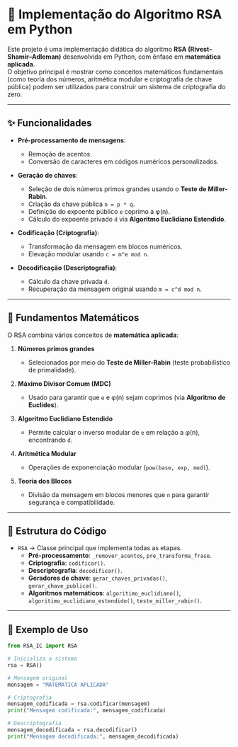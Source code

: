 # 🔐 Implementação do Algoritmo RSA em Python

Este projeto é uma implementação didática do algoritmo **RSA (Rivest–Shamir–Adleman)** desenvolvida em Python, com ênfase em **matemática aplicada**.  
O objetivo principal é mostrar como conceitos matemáticos fundamentais (como teoria dos números, aritmética modular e criptografia de chave pública) podem ser utilizados para construir um sistema de criptografia do zero.

---

## ✨ Funcionalidades

- **Pré-processamento de mensagens**:
  - Remoção de acentos.
  - Conversão de caracteres em códigos numéricos personalizados.

- **Geração de chaves**:
  - Seleção de dois números primos grandes usando o **Teste de Miller-Rabin**.
  - Criação da chave pública `n = p * q`.
  - Definição do expoente público `e` coprimo a φ(n).
  - Cálculo do expoente privado `d` via **Algoritmo Euclidiano Estendido**.

- **Codificação (Criptografia)**:
  - Transformação da mensagem em blocos numéricos.
  - Elevação modular usando `c = m^e mod n`.

- **Decodificação (Descriptografia)**:
  - Cálculo da chave privada `d`.
  - Recuperação da mensagem original usando `m = c^d mod n`.

---

## 🧮 Fundamentos Matemáticos

O RSA combina vários conceitos de **matemática aplicada**:

1. **Números primos grandes**  
   - Selecionados por meio do **Teste de Miller-Rabin** (teste probabilístico de primalidade).

2. **Máximo Divisor Comum (MDC)**  
   - Usado para garantir que `e` e φ(n) sejam coprimos (via **Algoritmo de Euclides**).

3. **Algoritmo Euclidiano Estendido**  
   - Permite calcular o inverso modular de `e` em relação a φ(n), encontrando `d`.

4. **Aritmética Modular**  
   - Operações de exponenciação modular (`pow(base, exp, mod)`).

5. **Teoria dos Blocos**  
   - Divisão da mensagem em blocos menores que `n` para garantir segurança e compatibilidade.

---

## 📂 Estrutura do Código

- `RSA` → Classe principal que implementa todas as etapas.
  - **Pré-processamento**: `_remover_acentos`, `pre_transforma_frase`.
  - **Criptografia**: `codificar()`.
  - **Descriptografia**: `decodificar()`.
  - **Geradores de chave**: `gerar_chaves_privadas()`, `gerar_chave_publica()`.
  - **Algoritmos matemáticos**: `algoritimo_euclidiano()`, `algoritimo_euclidiano_estendido()`, `teste_miller_rabin()`.

---

## 🚀 Exemplo de Uso

```python
from RSA_IC import RSA

# Inicializa o sistema
rsa = RSA()

# Mensagem original
mensagem = "MATEMATICA APLICADA"

# Criptografia
mensagem_codificada = rsa.codificar(mensagem)
print("Mensagem codificada:", mensagem_codificada)

# Descriptografia
mensagem_decodificada = rsa.decodificar()
print("Mensagem decodificada:", mensagem_decodificada)

